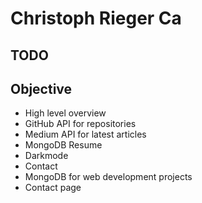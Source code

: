 # Christoph Rieger Ca

## TODO

## Objective

- High level overview
- GitHub API for repositories
- Medium API for latest articles
- MongoDB Resume
- Darkmode
- Contact
- MongoDB for web development projects
- Contact page
